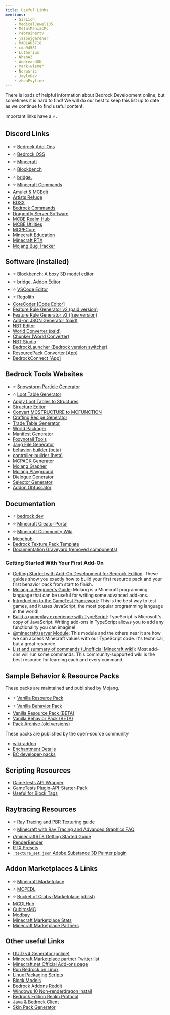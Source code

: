 ```yaml
---
title: Useful Links
mentions:
    - SirLich
    - MedicalJewel105
    - MetalManiacMc
    - rebrainertv
    - jasonjgardner
    - MADLAD3718
    - cda94581
    - Luthorius
    - NhanAZ
    - AndreasHGK
    - mark-wiemer
    - Noruaric
    - JaylyDev
    - zheaEvyline
---
```


There is loads of helpful information about Bedrock Development online, but sometimes it is hard to find! We will do our best to keep this list up to date as we continue to find useful content.

Important links have a ⭐.

## Discord Links

-   ⭐ [Bedrock Add-Ons](https://discord.gg/46JUdQb)
-   ⭐ [Bedrock OSS](https://discord.gg/XjV87YN)
-   ⭐ [Minecraft](https://discord.gg/minecraft)
-   ⭐ [Blockbench](http://discord.gg/fZQbxbg)
-   ⭐ [bridge.](https://discord.gg/NxKuWuA)
-   ⭐ [Minecraft Commands](https://discord.gg/QAFXFtZ)
-   [Amulet & MCEdit](https://discord.gg/dSnwqQf)
-   [Artists Refuge](https://discord.gg/aVXbPCdRr3)
-   [BDSX](https://discord.gg/8UhbaDwFMh)
-   [Bedrock Commands](https://discord.gg/vV29d6rJcj)
-   [Dragonfly Server Software](https://discord.gg/U4kFWHhTNR)
-   [MCBE Realm Hub](https://discord.gg/pCkYPvSGC8)
-   [MCBE Utilities](https://discord.gg/9S4aKh684W)
-   [MCPECore](https://discord.com/invite/N3e6exUQGs)
-   [Minecraft Education](https://discord.gg/7fSQBdx)
-   [Minecraft RTX](http://discord.gg/vNWc3Hh)
-   [Mojang Bug Tracker](https://discord.gg/rpCyfKV)

## Software (installed)

-   ⭐ [Blockbench: A boxy 3D model editor](https://blockbench.net/)
-   ⭐ [bridge. Addon Editor](https://bridge-core.github.io/)
-   ⭐ [VSCode Editor](https://code.visualstudio.com/)
-   ⭐ [Regolith](https://github.com/Bedrock-OSS/regolith)
-   [CoreCoder [Code Editor]](https://hanprog.itch.io/core-coder)
-   [Feature Rule Generator v2 (paid version)](https://machine-builder.itch.io/frg-v2)
-   [Feature Rule Generator v2 (free version)](https://drive.google.com/file/d/1rwQTtzgpWiqCS9ecO_j-qcxjdQvWSXgi/view)
-   [Add-on JSON Generator (paid)](https://kaifireborn.itch.io/add-on-json-generator)
-   [NBT Editor](https://www.universalminecrafteditor.com/)
-   [World Converter (paid)](https://www.universalminecraftconverter.com/download)
-   [Chunker (World Converter)](https://chunker.app/)
-   [NBT Studio](https://github.com/tryashtar/nbt-studio)
-   [BedrockLauncher (Bedrock version switcher)](https://bedrocklauncher.github.io/)
-   [ResourcePack Converter [App]](https://converter.bedrockhub.io)
-   [BedrockConnect [App]](https://bedrockconnect.bedrockhub.io)

## Bedrock Tools Websites

-   ⭐ [Snowstorm Particle Generator](https://jannisx11.github.io/snowstorm/)
-   ⭐ [Loot Table Generator](https://bedrock-oss.github.io/bedrock-loot-gen/)
-   [Apply Loot Tables to Structures](https://mcbe-essentials.github.io/structure-editor/loot-tabler)
-   [Structure Editor](https://mcbe-essentials.github.io/structure-editor/)
-   [Convert MCSTRUCTURE to MCFUNCTION](https://mcbe-essentials.github.io/structure-to-function/)
-   [Crafting Recipe Generator](https://crafting.thedestruc7i0n.ca/)
-   [Trade Table Generator](https://mcbe-essentials.github.io/trade-table-editor/)
-   [World Packager](https://mcbe-essentials.github.io/world-packager/)
-   [Manifest Generator](https://bedrock-manifest.web.app/)
-   [Foxynotail Tools](https://www.foxynotail.com/tools/)
-   [.lang File Generator](https://solveddev.github.io/AnyLanguage/)
-   [behavior-builder (beta)](https://stirante.com/behavior/index)
-   [controller-builder (beta)](https://stirante.com/controller/index)
-   [MCPACK Generator](https://mcbe-essentials.github.io/instant-pack/)
-   [Molang Grapher](https://jannisx11.github.io/molang-grapher/)
-   [Molang Playground](https://bridge-core.github.io/molang-playground/)
-   [Dialogue Generator](https://mcbe-essentials.github.io/dialogue-editor/)
-   [Selector Generator](https://mcbe-essentials.github.io/selector-generator/)
-   [Addon Obfuscator](https://tools.pixelpoly.co/obfuscator)

## Documentation

-   ⭐ [bedrock.dev](https://bedrock.dev/)
-   ⭐ [Minecraft Creator Portal](https://docs.microsoft.com/en-us/minecraft/creator/)
-   ⭐ [Minecraft Community Wiki](https://minecraft.wiki)
-   [Mcbehub](https://mcbehub.com/category/realmdocs)
-   [Bedrock Texture Pack Template](https://github.com/Brennian/BedrockTexturesTemplate)
-   [Documentation Graveyard (removed components)](https://gist.github.com/destruc7i0n/ea1a6a7f97f0986d9326c58246f96fa3)

### Getting Started With Your First Add-On

- [Getting Started with Add-On Development for Bedrock Edition](https://learn.microsoft.com/en-us/minecraft/creator/documents/gettingstarted): These guides show you exactly how to build your first resource pack and your first behavior pack from start to finish.
- [Molang: a Beginner's Guide](https://learn.microsoft.com/en-us/minecraft/creator/documents/molangbeginnersguide): Molang is a Minecraft programming language that can be useful for writing some advanced add-ons.
- [Introduction to the GameTest Framework](https://learn.microsoft.com/en-us/minecraft/creator/documents/gametestgettingstarted): This is the best way to test games, and it uses JavaScript, the most popular programming language in the world!
- [Build a gameplay experience with TypeScript](https://learn.microsoft.com/en-us/minecraft/creator/documents/scriptinggettingstarted): TypeScript is Microsoft's copy of JavaScript. Writing add-ons in TypeScript allows you to add any functionality you can imagine!
- [@minecraft/server Module](https://learn.microsoft.com/en-us/minecraft/creator/scriptapi/mojang-minecraft/mojang-minecraft): This module and the others near it are how we can access Minecraft values with our TypeScript code. It's technical, but a great resource.
- [List and summary of commands (Unofficial Minecraft wiki)](https://minecraft.wiki/w/Commands#List_and_summary_of_commands): Most add-ons will run some commands. This community-supported wiki is the best resource for learning each and every command.

## Sample Behavior & Resource Packs

These packs are maintained and published by Mojang.

-   ⭐ [Vanilla Resource Pack](https://aka.ms/resourcepacktemplate)
-   ⭐ [Vanilla Behavior Pack](https://aka.ms/behaviorpacktemplate)
-   [Vanilla Resource Pack (BETA)](https://aka.ms/MinecraftBetaResources)
-   [Vanilla Behavior Pack (BETA)](https://aka.ms/MinecraftBetaBehaviors)
-   [Pack Archive (old versions)](https://bedrock.dev/packs)

These packs are published by the open-source community

-   [wiki-addon](https://github.com/Bedrock-OSS/wiki-addon)
-   [Enchantment Details](https://github.com/supercam19/EnchantmentDetails)
-   [BC developer-packs](https://github.com/BedrockCommands/developer-packs)

## Scripting Resources

-   [GameTests API Wrapper](https://github.com/notbeer/Framework-Wrapper)
-   [GameTests Plugin-API-Starter-Pack](https://github.com/MajestikButter/Plugin-API-Starter-Pack)
-   [Useful for Block Tags](https://mcpedl.com/debug-stick/)

## Raytracing Resources
-  ⭐ [Ray Tracing and PBR Texturing guide](https://docs.microsoft.com/en-us/minecraft/creator/documents/rtxgettingstarted)
-  ⭐ [Minecraft with Ray Tracing and Advanced Graphics FAQ](https://help.minecraft.net/hc/en-us/articles/4408865164173-Minecraft-with-Ray-Tracing-and-Advanced-Graphics-FAQ)
- [r/minecraftRTX Getting Started Guide](https://www.reddit.com/r/minecraftRTX/comments/iq3lkl/getting_startedhelpful_guidesresource_packs/)
- [RenderBender](https://github.com/SpeedyCodes/RenderBender)
- [RTX Presets](https://discord.com/channels/691547840463241267/919021996271108108)
- [`.texture_set.json` Adobe Substance 3D Painter plugin](https://github.com/jasonjgardner/painter-plugin-texture-set-json)

## Addon Marketplaces & Links

-   ⭐ [Minecraft Marketplace](https://www.minecraft.net/en-us/catalog)
-   ⭐ [MCPEDL](http://mcpedl.com/?cookie_check=1)
-   ⭐ [Bucket of Crabs (Marketplace joblist)](https://www.bucketofcrabs.net/)
-   [MCDLHub](https://mcdlhub.com/)
-   [CubitosMC](https://www.cubitosmc.com/)
-   [Modbay](https://modbay.org/)
-   [Minecraft Marketplace Stats](https://mcmarketstats.miste.fr/globalStats/)
-   [Minecraft Marketplace Partners](https://www.playthismap.com/partners)

## Other useful Links

-   [UUID v4 Generator (online)](https://www.uuidgenerator.net/version4)
-   [Minecraft Marketplace partner Twitter list](https://twitter.com/i/lists/1191945551853629442?s=09)
-   [Minecraft.net Official Add-ons page](https://www.minecraft.net/en-us/addons)
-   [Run Bedrock on Linux](https://github.com/Element-0/ElementZero)
-   [Linux Packaging Scripts](https://github.com/ChristopherHX/linux-packaging-scripts)
-   [Block Models](https://blockmodels.com/)
-   [Bedrock Addons Reddit](https://www.reddit.com/r/BedrockAddons/)
-   [Windows 10 Non-renderdragon install](https://support.playhive.com/windows-10-installing-non-renderdragon-clients/)
-   [Bedrock Edition Realm Protocol](https://github.com/NobUwU/BeRP)
-   [Java & Bedrock Client](https://github.com/kennyvv/Alex)
-   [Skin Pack Generator](https://github.com/MedicalJewel105/bedrock-skin-pack-generator)
